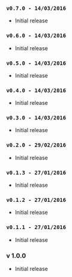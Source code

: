 ### `v0.7.0 - 14/03/2016`
* Initial release

### `v0.6.0 - 14/03/2016`
* Initial release

### `v0.5.0 - 14/03/2016`
* Initial release

### `v0.4.0 - 14/03/2016`
* Initial release

### `v0.3.0 - 14/03/2016`
* Initial release

### `v0.2.0 - 29/02/2016`
* Initial release

### `v0.1.3 - 27/01/2016`
* Initial release

### `v0.1.2 - 27/01/2016`
* Initial release

### `v0.1.1 - 27/01/2016`
* Initial release

### v 1.0.0
* Initial release
